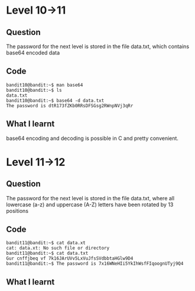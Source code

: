 # Level 10->11
## Question
The password for the next level is stored in the file data.txt, which contains base64 encoded data
## Code
```
bandit10@bandit:~$ man base64
bandit10@bandit:~$ ls
data.txt
bandit10@bandit:~$ base64 -d data.txt
The password is dtR173fZKb0RRsDFSGsg2RWnpNVj3qRr
```
## What I learnt
base64 encoding and decoding is possible in C and pretty convenient.

# Level 11->12
## Question
The password for the next level is stored in the file data.txt, where all lowercase (a-z) and uppercase (A-Z) letters have been rotated by 13 positions

## Code
```
bandit11@bandit:~$ cat data.xt
cat: data.xt: No such file or directory
bandit11@bandit:~$ cat data.txt
Gur cnffjbeq vf 7k16JArUVv5LxVuJfsSVdbbtaHGlw9D4
bandit11@bandit:~$ The password is 7x16WNeHIi5YkIhWsfFIqoognUTyj9Q4
```

## What I learnt

